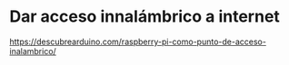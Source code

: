 # Dar acceso innalámbrico a internet



https://descubrearduino.com/raspberry-pi-como-punto-de-acceso-inalambrico/
